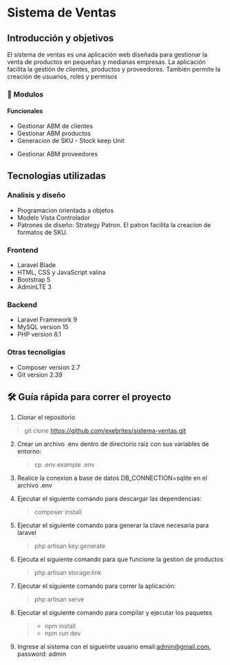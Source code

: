 # Sistema de Ventas

## Introducción y objetivos

El sistema de ventas es una aplicación web diseñada para gestionar la venta de productos en pequeñas y medianas empresas. La aplicación facilita la gestión de clientes, productos y proveedores. También permite la creación de usuarios, roles y permisos

<!-- , y ofrece un sistema de auditoría para mantener el control. -->
<!-- ### Objetivos:



## 🌟 Resumen -->

### 🚀 Modulos

#### Funcionales

-   Gestionar ABM de clientes
    <!-- - Gestionar ABM de pedidos -->
    <!-- - Gestionar ABM materiales -->
-   Gestionar ABM productos
-   Generacion de SKU - Stock keep Unit
<!-- - Gestionar ABM diseños -->
-   Gestionar ABM proveedores
    <!-- - Gestionar ABM presupuesto para pedido -->
    <!-- - Gestionar ABM oferta de materiales
-   Actualización de precios de materiales -->
-   Comunicación con usuarios

#### No funcionales

-   Creacion y asignacion de roles
-   Gestionar usuarios
    <!-- - Generación de reportes -->
    <!-- - Auditoría -->

## Tecnologias utilizadas

### Analisis y diseño

-   Programacion orientada a objetos
-   Modelo Vista Controlador
-   Patrones de diseño: Strategy Patron. El patron facilita la creacion de formatos de SKU.

### Frontend

-   Laravel Blade
-   HTML, CSS y JavaScript valina
-   Bootstrap 5
-   AdminLTE 3

### Backend

-   Laravel Framework 9
-   MySQL version 15
-   PHP version 8.1

### Otras tecnoligías

-   Composer version 2.7
-   Git version 2.39

## 🛠️ Guía rápida para correr el proyecto

1. Clonar el repositorio
  > git clone https://github.com/exebrites/sistema-ventas.git
2. Crear un archivo .env dentro de directorio raiz con sus variables de entorno:
    > cp .env.example .env
    
3. Realice la conexion a base de datos
   DB_CONNECTION=sqlite en el archivo .env

4. Ejecutar el siguiente comando para descargar las dependencias:
    > composer install
5. Ejecutar el siguiente comando para generar la clave necesaria para laravel

    > php artisan key:generate

6. Ejecuta el siguiente comando para que funcione la gestion de productos
    > php artisan storage:link
7. Ejecutar el siguiente comando para correr la aplicación:

    > php artisan serve

8. Ejecutar el siguiente comando para compilar y ejecutar los paquetes

    > - npm install
    > - npm run dev

9. Ingrese al sistema con el sigueinte usuario
   email:admin@gmail.com, password: admin
